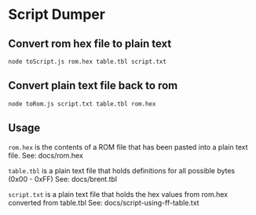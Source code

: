 # Script Dumper

## Convert rom hex file to plain text

```node toScript.js rom.hex table.tbl script.txt```

## Convert plain text file back to rom

```node toRom.js script.txt table.tbl rom.hex```

## Usage

```rom.hex``` is the contents of a ROM file that has been pasted into a plain text file.
See: docs/rom.hex

```table.tbl``` is a plain text file that holds definitions for all possible bytes (0x00 - 0xFF)
See: docs/brent.tbl

```script.txt``` is a plain text file that holds the hex values from rom.hex converted from table.tbl
See: docs/script-using-ff-table.txt
